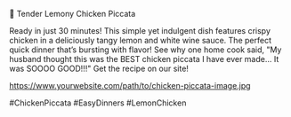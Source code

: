 <!--title-->
🍋 Tender Lemony Chicken Piccata

<!--description-->
Ready in just 30 minutes! This simple yet indulgent dish features crispy chicken in a deliciously tangy lemon and white wine sauce. The perfect quick dinner that’s bursting with flavor! See why one home cook said, "My husband thought this was the BEST chicken piccata I have ever made... It was SOOOO GOOD!!!" Get the recipe on our site!

<!--image-->
https://www.yourwebsite.com/path/to/chicken-piccata-image.jpg

<!--hashtags-->
#ChickenPiccata #EasyDinners #LemonChicken
